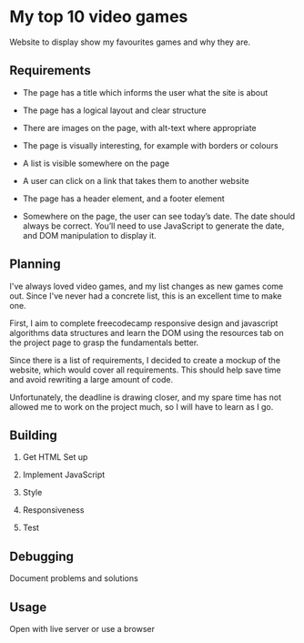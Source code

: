 # My top 10 video games

Website to display show my favourites games and why they are.

## Requirements

-   The page has a title which informs the user what the site is about

-   The page has a logical layout and clear structure

-   There are images on the page, with alt-text where appropriate

-   The page is visually interesting, for example with borders or colours

-   A list is visible somewhere on the page

-   A user can click on a link that takes them to another website

-   The page has a header element, and a footer element

-   Somewhere on the page, the user can see today’s date. The date should always
    be correct. You’ll need to use JavaScript to generate the date, and DOM
    manipulation to display it.

## Planning

I've always loved video games, and my list changes as new games come out. Since
I've never had a concrete list, this is an excellent time to make one.

First, I aim to complete freecodecamp responsive design and javascript
algorithms data structures and learn the DOM using the resources tab on the
project page to grasp the fundamentals better.

Since there is a list of requirements, I decided to create a mockup of the
website, which would cover all requirements. This should help save time and
avoid rewriting a large amount of code.

Unfortunately, the deadline is drawing closer, and my spare time has not allowed
me to work on the project much, so I will have to learn as I go.

## Building

1. Get HTML Set up

2. Implement JavaScript

3. Style

4. Responsiveness

5. Test

## Debugging

Document problems and solutions

## Usage

Open with live server or use a browser
